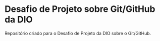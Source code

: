 # Desafio de Projeto sobre Git/GitHub da DIO

Repositório criado para o Desafio de Projeto da DIO sobre o Git/GitHub.


